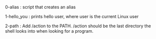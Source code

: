 0-alias : script that creates an alias

1-hello_you : prints hello user, where user is the current Linux user

2-path : Add /action to the PATH. /action should be the last directory the shell looks into when looking for a program.



